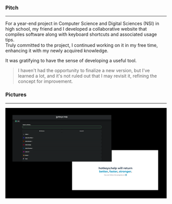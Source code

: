 ### Pitch

---

For a year-end project in Computer Science and Digital Sciences (NSI) in high school, my friend and I developed a
collaborative website that compiles software along with keyboard shortcuts and associated usage tips.<br>
Truly committed to the project, I continued working on it in my free time,
enhancing it with my newly acquired knowledge.

It was gratifying to have the sense of developing a useful tool.

> I haven't had the opportunity to finalize a new version, but I've learned a lot, and it's not ruled out that 
I may revisit it, refining the concept for improvement.

### Pictures

---
![Website screenshots](screenshots.png)